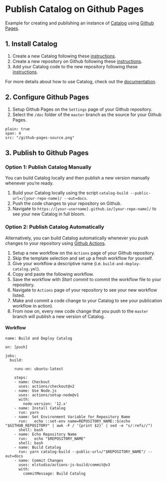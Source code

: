 # Publish Catalog on Github Pages

Example for creating and publishing an instance of [Catalog](https://catalog.style/) using [Github Pages](https://pages.github.com/).

## 1. Install Catalog

1. Create a new Catalog following these [instructions](https://docs.catalog.style/installation/create-catalog).
2. Create a new repository on Github following these [instructions](https://help.github.com/en/github/creating-cloning-and-archiving-repositories/creating-a-new-repository).
3. Add your Catalog code to the new repository following these [instructions](https://help.github.com/en/github/importing-your-projects-to-github/adding-an-existing-project-to-github-using-the-command-line).

For more details about how to use Catalog, check out the [documentation](https://docs.catalog.style/).

## 2. Configure Github Pages

1. Setup Github Pages on the `Settings` page of your Github repository.
2. Select the `/doc` folder of the `master` branch as the source for your Github Pages.

```image
plain: true
span: 4
src: "/github-pages-source.png"
```

## 3. Publish to Github Pages

### Option 1: Publish Catalog Manually

You can build Catalog locally and then publish a new version manually whenever you’re ready.

1. Build your Catalog locally using the script `catalog-build --public-url=/[your-repo-name]/ --out=docs`.
2. Push the code changes to your repository on Github.
3. Navigate to `https://[your-username].github.io/[your-repo-name]/` to see your new Catalog in full bloom.

### Option 2: Publish Catalog Automatically

Alternatively, you can build Catalog automatically whenever you push changes to your repository using [Github Actions](https://github.com/features/actions).

1. Setup a new workflow on the `Actions` page of your Github repository.
2. Skip the template selection and set up a fresh workflow for yourself.
3. Give your workflow a descriptive name (i.e. `build-and-deploy-catalog.yml`).
4. Copy and paste the following workflow.
5. Save the workflow with _Start commit_ to commit the workflow file to your repository.
6. Navigate to `Actions` page of your repository to see your new workflow listed.
7. Make and commit a code change to your Catalog to see your publication workflow in action).
8. From now on, every new code change that you push to the `master` branch will publish a new version of Catalog.

#### Workflow

```
name: Build and Deploy Catalog

on: [push]

jobs:
  build:

    runs-on: ubuntu-latest

    steps:
    - name: Checkout
      uses: actions/checkout@v2
    - name: Use Node.js
      uses: actions/setup-node@v1
      with:
        node-version: '12.x'
    - name: Install Catalog
      run: yarn
    - name: Set Environment Variable for Repository Name
      run:   echo ::set-env name=REPOSITORY_NAME::$(echo "$GITHUB_REPOSITORY" | awk -F / '{print $2}' | sed -e "s/:refs//")
      shell: bash
    - name: Echo Repository Name
      run:   echo "$REPOSITORY_NAME"
      shell: bash
    - name: Build Catalog
      run: yarn catalog-build --public-url=/"$REPOSITORY_NAME"/ --out=docs
    - name: Commit Changes
      uses: elstudio/actions-js-build/commit@v3
      with:
        commitMessage: Build Catalog
```
